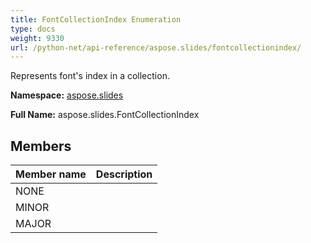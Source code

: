 ```yaml
---
title: FontCollectionIndex Enumeration
type: docs
weight: 9330
url: /python-net/api-reference/aspose.slides/fontcollectionindex/
---
```


Represents font's index in a collection.

**Namespace:** [aspose.slides](/slides/python-net/api-reference/aspose.slides/)

**Full Name:** aspose.slides.FontCollectionIndex



## **Members**
|**Member name**|**Description**|
| :- | :- |
|NONE||
|MINOR||
|MAJOR||

